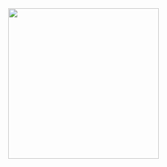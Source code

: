 <div id="header" align="center">
  <img src="https://media.giphy.com/media/fryY00CO4xCz4uJuDQ/giphy-downsized.gif" width="300"/>
</div>

<!--
**ppfenning/ppfenning** is a ✨ _special_ ✨ repository because its `README.md` (this file) appears on your GitHub profile.



- 🔭 I’m currently working on ...
- 🌱 I’m currently learning ...
- 👯 I’m looking to collaborate on ...
- 🤔 I’m looking for help with ...
- 💬 Ask me about ...
- 📫 How to reach me: ...
- 😄 Pronouns: ...
- ⚡ Fun fact: ...
-->
